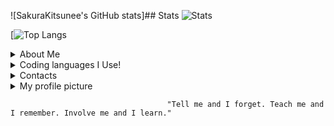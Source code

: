 


![SakuraKitsunee's GitHub stats]## Stats
![Stats](https://raw.githubusercontent.com/Sakurakitsunee/Sakurakitsunee/main/github-metrics.svg)

[![Top Langs](https://github-readme-stats.vercel.app/api/top-langs/?username=SakuraKitsunee&layout=compact&theme=maroongold)

<details>
  <summary>About Me</summary>
  
  Hi my name is SakuraKitsunee, but you can call me Sakura. i'm 13 years old, and can and will DUNK on you in basketball! 

</details>   

<details>
  <summary>Coding languages I Use!</summary>
  
  <ul>
  <li>JavaScript</li>
  <li>HTML</li>
  <li>Python</li>
  <li>Ruby</li>
</ul>
  

</details> 

<details>
  <summary>Contacts</summary>
  
  ツ゚ CONTACTS ツ゚
  
  My Main Email: calebthehufflepuff@gmail.com
  
  </details>

<details>
  <summary>My profile picture</summary>
  
   Photos Used:
  
  | Name | Image |
  | ---- | ----- |
  | Content | ![MSSY4308](https://user-images.githubusercontent.com/75956379/115273131-087ff500-a0f4-11eb-86cf-9751106ae3c7.JPEG)


</details>   





                                       "Tell me and I forget. Teach me and I remember. Involve me and I learn."
